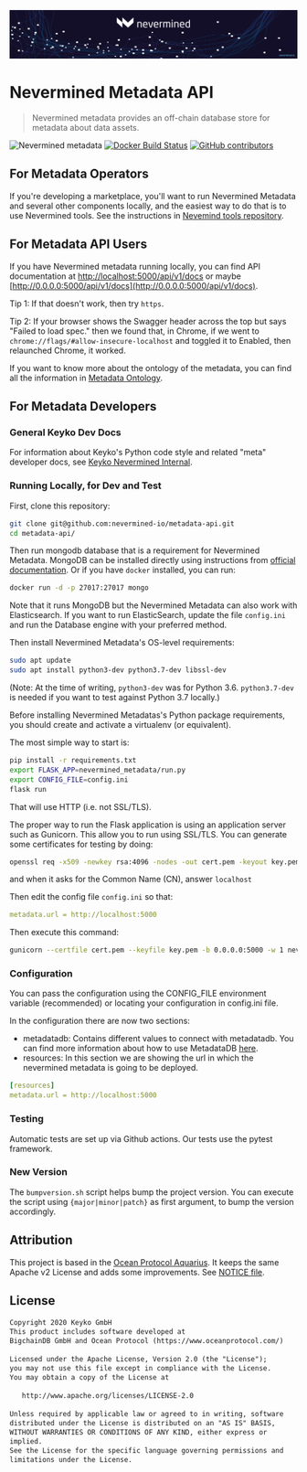 [![banner](https://raw.githubusercontent.com/nevermined-io/assets/main/images/logo/banner_logo.png)](https://nevermined.io)

# Nevermined Metadata API

> Nevermined metadata provides an off-chain database store for metadata about data assets.

![Nevermined metadata](https://github.com/nevermined-io/metadata-api/workflows/Python%20package/badge.svg)
[![Docker Build Status](https://img.shields.io/docker/cloud/build/neverminedio/metadata-api.svg)](https://hub.docker.com/repository/docker/neverminedio/metadata-api)
[![GitHub contributors](https://img.shields.io/github/contributors/nevermined-io/metadata-api.svg)](https://github.com/nevermined-io/metadata-api/graphs/contributors)

## For Metadata Operators

If you're developing a marketplace, you'll want to run Nevermined Metadata and several other components locally, and the easiest way to do that is to use Nevermined tools. See the instructions in [Nevemind tools repository](https://github.com/nevermined-io/tools).

## For Metadata API Users

If you have Nevermined metadata running locally, you can find API documentation at
[http://localhost:5000/api/v1/docs](http://localhost:5000/api/v1/docs) or maybe
[http://0.0.0.0:5000/api/v1/docs](http://0.0.0.0:5000/api/v1/docs).

Tip 1: If that doesn't work, then try `https`.

Tip 2: If your browser shows the Swagger header across the top but says "Failed to load spec." then we found that, in Chrome, if we went to `chrome://flags/#allow-insecure-localhost` and toggled it to Enabled, then relaunched Chrome, it worked.

If you want to know more about the ontology of the metadata, you can find all the information in
[Metadata Ontology](https://github.com/nevermined-io/internal/tree/master/docs/architecture/specs/metadata).

## For Metadata Developers

### General Keyko Dev Docs

For information about Keyko's Python code style and related "meta" developer docs, see [Keyko Nevermined Internal](https://github.com/nevermined-io/internal).

### Running Locally, for Dev and Test

First, clone this repository:

```bash
git clone git@github.com:nevermined-io/metadata-api.git
cd metadata-api/
```

Then run mongodb database that is a requirement for Nevermined Metadata. MongoDB can be installed directly using instructions from [official documentation](https://docs.mongodb.com/manual/installation/). Or if you have `docker` installed, you can run:

```bash
docker run -d -p 27017:27017 mongo
```

Note that it runs MongoDB but the Nevermined Metadata can also work with Elasticsearch. If you want to run ElasticSearch, update the file `config.ini` and run the Database engine with your preferred method.

Then install Nevermined Metadata's OS-level requirements:

```bash
sudo apt update
sudo apt install python3-dev python3.7-dev libssl-dev
```

(Note: At the time of writing, `python3-dev` was for Python 3.6. `python3.7-dev` is needed if you want to test against Python 3.7 locally.)

Before installing Nevermined Metadatas's Python package requirements, you should create and activate a virtualenv (or equivalent).

The most simple way to start is:

```bash
pip install -r requirements.txt
export FLASK_APP=nevermined_metadata/run.py
export CONFIG_FILE=config.ini
flask run
```

That will use HTTP (i.e. not SSL/TLS).

The proper way to run the Flask application is using an application server such as Gunicorn. This allow you to run using SSL/TLS.
You can generate some certificates for testing by doing:

```bash
openssl req -x509 -newkey rsa:4096 -nodes -out cert.pem -keyout key.pem -days 365
```

and when it asks for the Common Name (CN), answer `localhost`

Then edit the config file `config.ini` so that:

```yaml
metadata.url = http://localhost:5000
```

Then execute this command:

```bash
gunicorn --certfile cert.pem --keyfile key.pem -b 0.0.0.0:5000 -w 1 nevermined_metadata.run:app
```

### Configuration

You can pass the configuration using the CONFIG_FILE environment variable (recommended) or locating your configuration in config.ini file.

In the configuration there are now two sections:

- metadatadb: Contains different values to connect with metadatadb. You can find more information about how to use MetadataDB [here](https://github.com/nevermined-io/metadata-driver-interface).
- resources: In this section we are showing the url in which the nevermined metadata is going to be deployed.

```yaml
[resources]
metadata.url = http://localhost:5000
```

### Testing

Automatic tests are set up via Github actions.
Our tests use the pytest framework.

### New Version

The `bumpversion.sh` script helps bump the project version. You can execute the script using `{major|minor|patch}` as first argument, to bump the version accordingly.

## Attribution

This project is based in the [Ocean Protocol Aquarius](https://github.com/oceanprotocol/aquarius). It keeps the same Apache v2 License and adds some improvements.
See [NOTICE file](NOTICE).

## License
```
Copyright 2020 Keyko GmbH
This product includes software developed at
BigchainDB GmbH and Ocean Protocol (https://www.oceanprotocol.com/)

Licensed under the Apache License, Version 2.0 (the "License");
you may not use this file except in compliance with the License.
You may obtain a copy of the License at

   http://www.apache.org/licenses/LICENSE-2.0

Unless required by applicable law or agreed to in writing, software
distributed under the License is distributed on an "AS IS" BASIS,
WITHOUT WARRANTIES OR CONDITIONS OF ANY KIND, either express or implied.
See the License for the specific language governing permissions and
limitations under the License.
```
